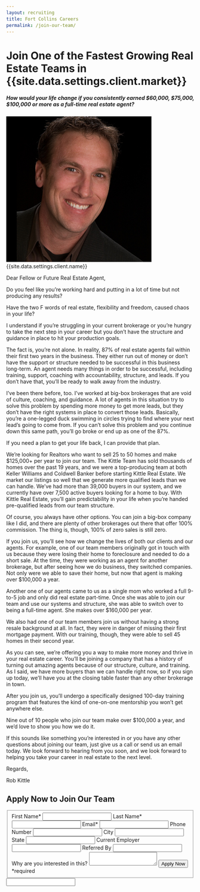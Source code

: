```yaml
---
layout: recruiting
title: Fort Collins Careers
permalink: /join-our-team/
---
```


<div class="recruiting-page">
<h1 class="join-us">Join One of the Fastest Growing Real Estate Teams in {{site.data.settings.client.market}}</h1>
<h5 class="join-us-subtitle">How would your life change if you consistently earned $60,000, $75,000, $100,000 or more as a full-time real estate agent?</h5>
<div class="recruiting-photo">
<span class="client-image-container">
<img src="/img/headshot.jpg" alt="{{site.data.settings.client.name}}" class="client-image"/>
</span>
<figcaption class="caption">{{site.data.settings.client.name}}</figcaption>
</div>


<p>Dear Fellow or Future Real Estate Agent,</p>

<p>Do you feel like you’re working hard and putting in a lot of time but not producing any results? </p>

<p>Have the two F words of real estate, flexibility and freedom, caused chaos in your life?</p>

<p>I understand if you’re struggling in your current brokerage or you’re hungry to take the next step in your career but you don’t have the structure and guidance in place to hit your production goals.</p>

<p>The fact is, you’re not alone. In reality, 87% of real estate agents fail within their first two years in the business. They either run out of money or don’t have the support or structure needed to be successful in this business long-term. An agent needs many things in order to be successful, including training, support, coaching with accountability, structure, and leads. If you don’t have that, you’ll be ready to walk away from the industry.</p>

<p>I’ve been there before, too. I’ve worked at big-box brokerages that are void of culture, coaching, and guidance. A lot of agents in this situation try to solve this problem by spending more money to get more leads, but they don’t have the right systems in place to convert those leads. Basically, you’re a one-legged duck swimming in circles trying to find where your next lead’s going to come from. If you can’t solve this problem and you continue down this same path, you’ll go broke or end up as one of the 87%.</p>

<p>If you need a plan to get your life back, I can provide that plan. </p>

<p>We’re looking for Realtors who want to sell 25 to 50 homes and make $125,000+ per year to join our team. The Kittle Team has sold thousands of homes over the past 19 years, and we were a top-producing team at both Keller Williams and Coldwell Banker before starting Kittle Real Estate. We market our listings so well that we generate more qualified leads than we can handle. We’ve had more than 39,000 buyers in our system, and we currently have over 7,500 active buyers looking for a home to buy. With Kittle Real Estate, you’ll gain predictability in your life when you’re handed pre-qualified leads from our team structure. </p>

<p>Of course, you always have other options. You can join a big-box company like I did, and there are plenty of other brokerages out there that offer 100% commission. The thing is, though, 100% of zero sales is still zero. </p>

<p>If you join us, you’ll see how we change the lives of both our clients and our agents.
For example, one of our team members originally got in touch with us because they were losing their home to foreclosure and needed to do a short sale.  At the time, they were working as an agent for another brokerage, but after seeing how we do business, they switched companies. Not only were we able to save their home, but now that agent is making over $100,000 a year. </p>

<p>Another one of our agents came to us as a single mom who worked a full 9-to-5 job and only did real estate part-time. Once she was able to join our team and use our systems and structure, she was able to switch over to being a full-time agent. She makes over $160,000 per year.  </p>

<p>We also had one of our team members join us without having a strong resale background at all. In fact, they were in danger of missing their first mortgage payment. With our training, though, they were able to sell 45 homes in their second year. </p>

<p>As you can see, we’re offering you a way to make more money and thrive in your real estate career. You’ll be joining a company that has a history of turning out amazing agents because of our structure, culture, and training. As I said, we have more buyers than we can handle right now, so if you sign up today, we’ll have you at the closing table faster than any other brokerage in town. </p>

<p>After you join us, you’ll undergo a specifically designed 100-day training program that features the kind of one-on-one mentorship you won’t get anywhere else. </p>

<p>Nine out of 10 people who join our team make over $100,000 a year, and we’d love to show you how we do it. </p>

<p>If this sounds like something you’re interested in or you have any other questions about joining our team, just give us a call or send us an email today. We look forward to hearing from you soon, and we look forward to helping you take your career in real estate to the next level.</p>

<p>Regards,</p>

<p>Rob Kittle</p>



<h2 class="recruiting">Apply Now to Join Our Team</h2>

<form method="post" class="home-value cta-forms" action="https://formspree.io/{{site.data.settings.client.email}}" onsubmit="return setReturn()">
					<fieldset><label for="firstname">First Name*</label> <input type="text" required="" name="firstname" /> <label for="lastname">Last Name*</label> <input type="text" required="" name="lastname" /> <label for="email">Email*</label> <input type="text" name="name" /> <label for="phone">Phone Number </label> <input type="tel" name="phone" />
						<!--base32-c9gq6t9k68pkcd3jcwpp4rbkcmtk4-base32--><label for="city">City </label> <input type="text" name="city" /> <label for="state">State </label> <input type="text" name="state" /> <label for="employer">Current Employer </label> <input type="text" name="employer" />  <label for="referral">Referred By </label> <input type="text" name="referral" /> <label for="message">Why are you interested in this? </label><textarea name="employer"></textarea>
						<!--base32-c9gq6t9k68pk8cbme5gq4uv4cguqachj70r2urk1edjk6cg-base32--><input class="submit light-light" type="submit" value="Apply Now" name="submitrecruitingForm" /> <span class="asterisk">*required</span></fieldset>
					<!--base32-c9gq6t9k68pk8c9he1t7cxkecdkpedhpe9h6at3me5r7ee1kddhpwx9q71up4tb3f1u6mc3mdcwp6vkg6rw3gc1dc9gq6t9k68-base32-->
					<div class="hidden"><input type="hidden" value="{{site.data.settings.client.email}}" name="_to" /> <input type="hidden" value="Recruiting Contact Request Message From Your Vyral Careers and Training Video Blog" name="_subject" /> <input type="text" name="_gotcha" /></div>
				</form>
